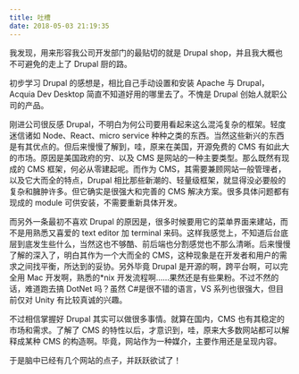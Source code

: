 ```yaml
---
title: 吐槽
date: 2018-05-03 21:19:35
---
```


我发现，用来形容我公司开发部门的最贴切的就是 Drupal shop，并且我大概也不可避免的走上了 Drupal 厨的路。

初步学习 Drupal 的感想是，相比自己手动设置和安装 Apache 与 Drupal，Acquia Dev Desktop 简直不知道好用的哪里去了。不愧是 Drupal 创始人就职公司的产品。

刚进公司很反感 Drupal，不明白为何公司要用看起来这么混沌复杂的框架。轻度迷信诸如 Node、React、micro service 种种之类的东西。当然这些新兴的东西是有其优点的。但后来慢慢了解到，哇，原来在美国，开源免费的 CMS 有如此大的市场。原因是美国政府的穷、以及 CMS 是网站的一种主要类型。那么既然有现成的 CMS 框架，何必从零建起呢。而作为 CMS，其需要兼顾网站一般管理者，以及它大而全的特点，Drupal 相比那些新潮的、轻量级框架，就显得没必要般的复杂和臃肿许多。但它确实是很强大和完善的 CMS 解决方案。很多具体问题都有现成的 module 可供安装，不需要重新具体开发。

而另外一条最初不喜欢 Drupal 的原因是，很多时候要用它的菜单界面来建站，而不是用熟悉又喜爱的 text editor 加 terminal 来码。这样我感觉上，不知道后台底层到底发生些什么，当然这也不够酷、前后端也分割感觉也不那么清晰。后来慢慢了解的深入了，明白其作为一个大而全的 CMS，这种现象是在开发者和用户的需求之间找平衡，所达到的妥协。另外毕竟 Drupal 是开源的啊，跨平台啊，可以完全用 Mac 开发啊，熟悉的\*nix 开发流程啊……果然还是有些果粉。不过不然的话，难道跑去搞 DotNet 吗？虽然 C#是很不错的语言，VS 系列也很强大，但目前仅对 Unity 有比较真诚的兴趣。

不过相信掌握好 Drupal 其实可以做很多事情。就算在国内，CMS 也有其稳定的市场和需求。了解了 CMS 的特性以后，才意识到，哇，原来大多数网站都可以解释成某种 CMS 的构造啊。毕竟，网站作为一种媒介，主要作用还是呈现内容。

于是脑中已经有几个网站的点子，并跃跃欲试了！
